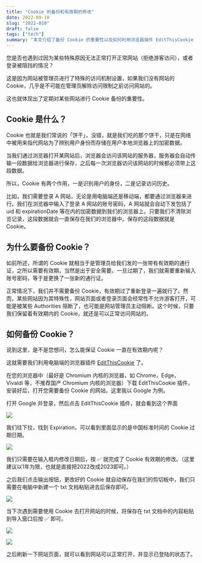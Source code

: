 ```yaml
---
title: "Cookie 的备份和有效期的修改"
date: 2022-09-10
slug: "2022-010"
draft: false
tags: ["tech"]
summary: "本文介绍了备份 Cookie 的重要性以及如何利用浏览器插件 EditThisCookie 进行 Cookie 的备份和有效期修改。通过备份 Cookie，可以在某些特殊情况下正常访问需要登录的网站。"
---
```


您是否也遇到过因为某些特殊原因无法正常打开正常网站（拒绝游客访问），或者登录被阻挡的情况？

这是因为网站被管理员进行了特殊的访问机制设置，如果我们没有网站的 Cookie，几乎是不可能在管理员解除访问限制之前访问网站的。

这也就体现出了定期对某些网站进行 Cookie 备份的重要性。

## Cookie 是什么？

Cookie 也就是我们常说的「饼干」，没错，就是我们吃的那个饼干，只是在网络中被用来指代网站为了辨别用户身份而存储在用户本地浏览器上的加密数据。

当我们通过浏览器打开某网站后，浏览器会访问该网站的服务器，服务器会自动传输一段数据给浏览器进行保存，之后每一次浏览器访问该网站的时候都必须带上这段数据。

所以，Cookie 有两个作用，一是识别用户的身份，二是记录访问历史。

比如，我们需要登录 A 网站，无论是用电脑端还是移动端，都要通过浏览器来进行。我们在浏览器中输入了登录 A 网站的账号密码，A 网站就会自动下发包括了 uid 和 expirationDate 等在内的加密数据到我们的浏览器上。只要我们不清除浏览记录，这段数据就会一直保存在我们的浏览器中。保存的这段数据就是 Cookie。

## 为什么要备份 Cookie？

如前所述，所谓的 Cookie 就相当于是管理员给我们发的一张带有有效期的通行证，之所以需要有效期，当然是出于安全需要。一旦过期了，我们就需要重新输入账号密码，等于是更换了一张新的通行证。

正常情况下，我们并不需要备份 Cookie，有效期过了重新登录一遍就行了。然而，某些网站因为其特殊性，网站页面或者登录页面会经常性不允许游客打开，可能是被某些 Authorities 阻断了，也可能是网站管理员主动阻断。这个时候，只要我们保留着有效期内的 Cookie，就还是可以正常访问网站的。

## 如何备份 Cookie？

说到这里，是不是您想问，怎么能保证 Cookie 一直在有效期内呢？

这就需要我们利用电脑端的浏览器插件 [EditThisCookie](https://chrome.google.com/webstore/detail/editthiscookie/fngmhnnpilhplaeedifhccceomclgfbg) 了。

在您的浏览器中（最好是 Chromium 内核的浏览器，如 Chrome，Edge，Vivaldi 等，不推荐国产 Chromium 内核的浏览器）下载 EditThisCookie 插件，安装好后，打开您需要备份 Cookie 的网站。这里我以 Google 为例。

打开 Google 并登录，然后点击 EditThisCookie 插件，就会看到这个界面

![](https://cos.justgoidea.com/justgoidea/uPic/2022/09/10/631c72b6cca3a.png)

我们往下拉，找到 Expiration，可以看到里面显示的是中国标准时间的 Cookie 过期日期。

![](https://cos.justgoidea.com/justgoidea/uPic/2022/09/10/631c73341fbcf.png)

我们只需要在输入框内修改日期后，按 ✅ 就完成了 Cookie 有效期的修改。（这里建议以1年为限，也就是直接把2022改成2023即可。）

之后我们点击输出按钮，更改好的 Cookie 就自动保存在我们的剪切板中，我们只需要在电脑中新建一个 txt 文档粘贴进去后保存即可。

![](https://cos.justgoidea.com/justgoidea/uPic/2022/09/10/631c7416b5b5e.png)

当下次遇到需要使用 Cookie 去打开网站的时候，将保存在 txt 文档中的内容粘贴到导入窗口后按 ✅ 即可。

![](https://cos.justgoidea.com/justgoidea/uPic/2022/09/10/631c74e329b65.png)

![](https://cos.justgoidea.com/justgoidea/uPic/2022/09/10/631c7507206c9.png)

之后刷新一下网站页面，就可以看到网站可以正常打开，并显示已登陆的状态了。
